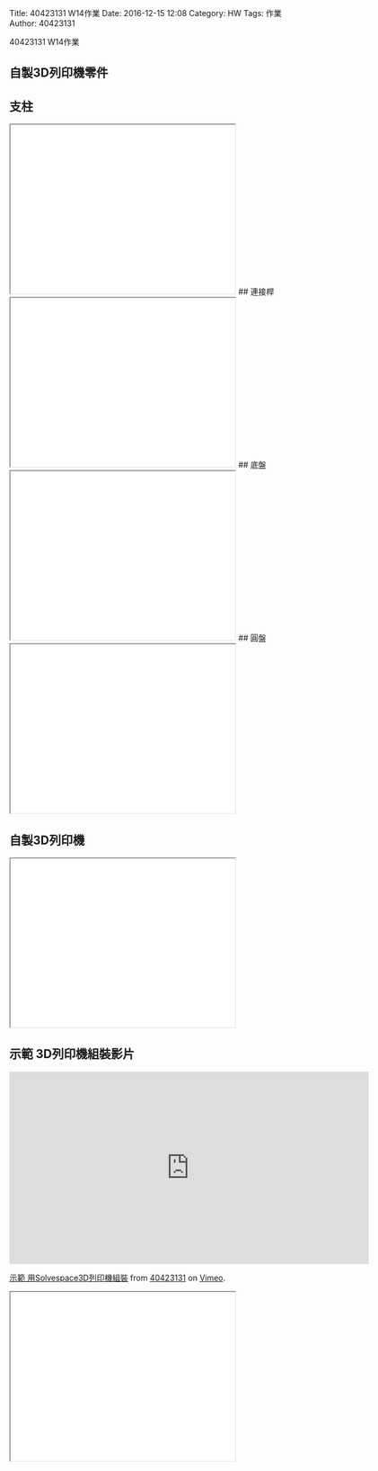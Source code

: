 Title: 40423131 W14作業
Date: 2016-12-15 12:08
Category: HW
Tags: 作業
Author: 40423131

40423131 W14作業
<!-- PELICAN_END_SUMMARY -->

## 自製3D列印機零件
## 支柱
<iframe src="./../31/3D/20161217-1.html" width="400" height="300"></iframe>
## 連接桿
<iframe src="./../31/3D/20161217.html" width="400" height="300"></iframe>
## 底盤
<iframe src="./../31/3D/20161217-5.html" width="400" height="300"></iframe>
## 圓盤
<iframe src="./../31/3D/20161217-3.html" width="400" height="300"></iframe>

## 自製3D列印機
<iframe src="./../31/3D/20161217-2.html" width="400" height="300"></iframe>

## 示範 3D列印機組裝影片
<iframe src="https://player.vimeo.com/video/198314415" width="640" height="342" frameborder="0" webkitallowfullscreen mozallowfullscreen allowfullscreen></iframe>
<p><a href="https://vimeo.com/198314415">示範 用Solvespace3D列印機組裝</a> from <a href="https://vimeo.com/user44207151">40423131</a> on <a href="https://vimeo.com">Vimeo</a>.</p>

<iframe src="./../31/3D/exp.html" width="400" height="300"></iframe>
